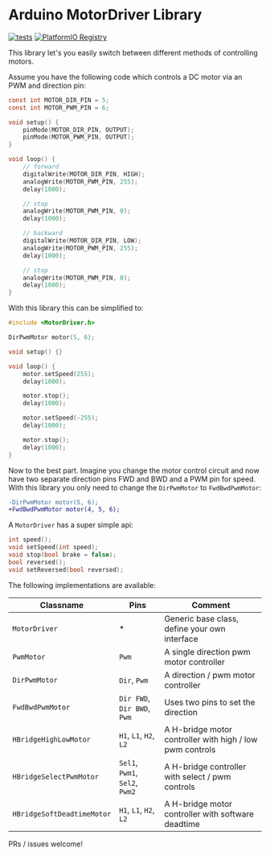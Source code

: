 # Arduino MotorDriver Library

[![tests](https://github.com/tfeldmann/Arduino-MotorDriver/actions/workflows/tests.yaml/badge.svg)](https://github.com/tfeldmann/Arduino-MotorDriver/actions/workflows/tests.yaml)
[![PlatformIO Registry](https://badges.registry.platformio.org/packages/tfeldmann/library/MotorDriver.svg)](https://registry.platformio.org/libraries/tfeldmann/MotorDriver)

This library let's you easily switch between different methods of controlling motors.

Assume you have the following code which controls a DC motor via an PWM and direction pin:

```c
const int MOTOR_DIR_PIN = 5;
const int MOTOR_PWM_PIN = 6;

void setup() {
    pinMode(MOTOR_DIR_PIN, OUTPUT);
    pinMode(MOTOR_PWM_PIN, OUTPUT);
}

void loop() {
    // forward
    digitalWrite(MOTOR_DIR_PIN, HIGH);
    analogWrite(MOTOR_PWM_PIN, 255);
    delay(1000);

    // stop
    analogWrite(MOTOR_PWM_PIN, 0);
    delay(1000);

    // backward
    digitalWrite(MOTOR_DIR_PIN, LOW);
    analogWrite(MOTOR_PWM_PIN, 255);
    delay(1000);

    // stop
    analogWrite(MOTOR_PWM_PIN, 0);
    delay(1000);
}
```

With this library this can be simplified to:

```c
#include <MotorDriver.h>

DirPwmMotor motor(5, 6);

void setup() {}

void loop() {
    motor.setSpeed(255);
    delay(1000);

    motor.stop();
    delay(1000);

    motor.setSpeed(-255);
    delay(1000);

    motor.stop();
    delay(1000);
}
```

Now to the best part. Imagine you change the motor control circuit and now have two
separate direction pins FWD and BWD and a PWM pin for speed.
With this library you only need to change the `DirPwmMotor` to `FwdBwdPwmMotor`:

```diff
-DirPwmMotor motor(5, 6);
+FwdBwdPwmMotor motor(4, 5, 6);
```

A `MotorDriver` has a super simple api:

```c
int speed();
void setSpeed(int speed);
void stop(bool brake = false);
bool reversed();
void setReversed(bool reversed);
```

The following implementations are available:

| Classname                  | Pins                           | Comment                                                  |
| -------------------------- | ------------------------------ | -------------------------------------------------------- |
| `MotorDriver`              | \*                             | Generic base class, define your own interface            |
| `PwmMotor`                 | `Pwm`                          | A single direction pwm motor controller                  |
| `DirPwmMotor`              | `Dir`, `Pwm`                   | A direction / pwm motor controller                       |
| `FwdBwdPwmMotor`           | `Dir FWD`, `Dir BWD`, `Pwm`    | Uses two pins to set the direction                       |
| `HBridgeHighLowMotor`      | `H1`, `L1`, `H2`, `L2`         | A H-bridge motor controller with high / low pwm controls |
| `HBridgeSelectPwmMotor`    | `Sel1`, `Pwm1`, `Sel2`, `Pwm2` | A H-bridge controller with select / pwm controls         |
| `HBridgeSoftDeadtimeMotor` | `H1`, `L1`, `H2`, `L2`         | A H-bridge motor controller with software deadtime       |

PRs / issues welcome!
